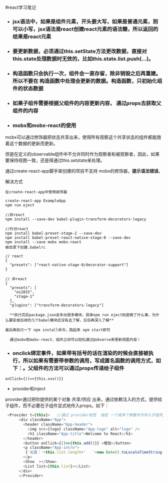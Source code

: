 #react学习笔记

- ###  jsx语法中，如果是组件元素，开头要大写，如果是普通元素，则可以小写，jsx语法是react创建react元素的语法糖，所以返回的结果是react元素

- ###  要更新数据，必须通过this.setState方法更改数据，直接对this.state处理数据时无效的，比如this.state.list.push(...)。

- ###  构造函数只会执行一次，组件会一直存留，除非销毁之后再重建。所以不要在 构造函数中处理会更新的数据。构造函数，只初始化组件的状态数据

- ### 如果子组件需要根据父组件的内容更新内容， 通过props去获取父组件的内容

- ### mobx和mobx-react的使用
mobx可以通过修饰器把状态共享出来，使得所有观察这个共享状态的组件都能随着这个数据的更新而更新。

但是在定义的observable组件中不允许同时作为观察者和被观察者，因此，如果要保持视图一致，还是得通过this.setstate来处理。

通过create-react-app脚手架创建的项目不支持 mobx的修饰器，**提示语法错误**。

解决方式

```
在create-react-app中使用装饰器

create-react-app ExampleApp
npm run eject

//非react
npm install --save-dev babel-plugin-transform-decorators-legacy

//针对react
npm install babel-preset-stage-2 --save-dev
npm install babel-preset-react-native-stage-0 --save-dev
npm install --save mobx mobx-react
根目录下创建.babelrc

// react
{
  "presets": ["react-native-stage-0/decorator-support"]
}

// 非react
{
  "presets": [
    "es2015",
    "stage-1"
  ],
  "plugins": ["transform-decorators-legacy"]

  **执行完后package.json会多出很多模块，具体npm run eject到底做了什么事，为什么要安装后续的几个babel模块还没有去了解，日后再深入了解**

最后再执行一下 npm install命令，跑起来 npm start即可

  通过mobx和mobx-react，组件之间可以轻松通过@observe来更新视图内容！
```


- ### onclick绑定事件，如果带有括号的话在渲染的时候会直接被执行，所以如果有需要带参数的调用，写成匿名函数的调用方式，如下：。父组件的方法可以通过props传递给子组件
`onClick={()=>{this.xxx()}}`

- provider和inject 

provider通过把你提供的某个对象 共享/供应 出来，通过依赖注入的方式，提供给子组件，而不必要在子组件显式地传入props。如下：

```javascript
 <Provider t={this}>   //通过 provider标签  指定 一个或多个参数作为传入子组件props中的属性，此处为t(它可以是任意的对象) 而this则是当前的类对象(this中包含了@observale list=[]和 show方法)  ，这样即使我在Show中不传入list和show方法。只要在class Show之前通过@inject('t')的方式，我就能通过 this.props.t.list或者this.props.t.show调用注入的内容。此时，Show组件中的list同样是可以共享的,show方法还是调用的父组件的方法。如此一来，我们不需要为每个子组件传入属性而仅仅需要@inject(xxx)
      <div className="App">
        <header className="App-header">
          <img src={logo} className="App-logo" alt="logo" />
          <h1 className="App-title">Welcome to React</h1>
        </header>
        <button onClick={()=>{this.add()}} >增加</button>
        <p className="App-intro">
         {'长度：'+this.list.length+'   '+new Date().toLocaleTimeString()}
        </p>
        <Show  ></Show>
        <List list={this.list}></List>
      </div>
      </Provider>
```
